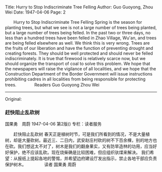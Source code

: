 Title: Hurry to Stop Indiscriminate Tree Felling
Author: Guo Guoyong, Zhou Wei
Date: 1947-04-06
Page: 2

　　Hurry to Stop Indiscriminate Tree Felling
    Spring is the season for planting trees, but what we see is not a large number of trees being planted, but a large number of trees being felled. In the past two or three days, no less than a hundred trees have been felled in Zhao Village, Wu'an, and trees are being felled elsewhere as well. We think this is very wrong. Trees are the fruits of our liberation and have the function of preventing drought and creating forests. They should be well protected and should never be felled indiscriminately. It is true that firewood is relatively scarce now, but we should organize the transport of coal to solve this problem.
    We hope that the newspapers will raise the vigilance of all localities, and we hope that the Construction Department of the Border Government will issue instructions prohibiting cadres in all localities from being responsible for protecting trees.
　　　　Readers Guo Guoyong Zhou Wei



<hr /> 

Original: 


### 赶快阻止乱砍树
国果勇　周蔚
1947-04-06
第2版()
专栏：读者服务

　　赶快阻止乱砍树
    春天正是植树时节，可是我们所看到的情况，不是大量植树，却是大量砍树。最近三、二日内，武安赵庄村砍的树不下百余棵，别的地方也在砍。我们想这太不对了，树木是我们的翻身果实，又有防旱造林的功用，应当好好保护，绝不应该乱砍。现在烧柴确是比较困难，但应组织驮煤来解决。
    我们希望：从报纸上提起各地的警惕，并希望边府建设厅发出指示，禁止各地干部应负责保护树木。
　　　　读者  国果勇  周蔚
